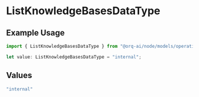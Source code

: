 # ListKnowledgeBasesDataType

## Example Usage

```typescript
import { ListKnowledgeBasesDataType } from "@orq-ai/node/models/operations";

let value: ListKnowledgeBasesDataType = "internal";
```

## Values

```typescript
"internal"
```
